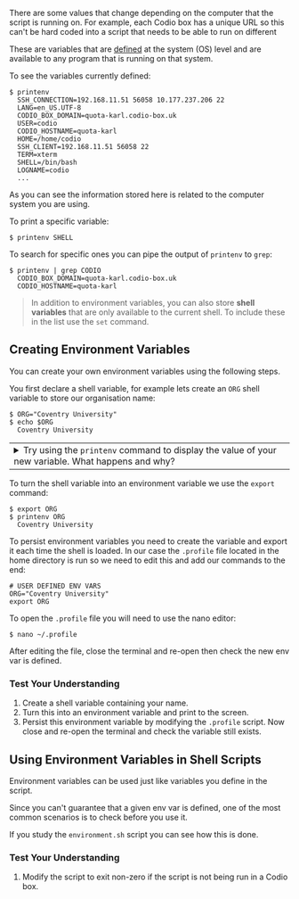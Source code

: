 There are some values that change depending on the computer that the script is running on. For example, each Codio box has a unique URL so this can't be hard coded into a script that needs to be able to run on different

These are variables that are [defined](https://www.digitalcitizen.life/simple-questions-what-are-environment-variables) at the system (OS) level and are available to any program that is running on that system.

To see the variables currently defined:

```shell
$ printenv
  SSH_CONNECTION=192.168.11.51 56058 10.177.237.206 22
  LANG=en_US.UTF-8
  CODIO_BOX_DOMAIN=quota-karl.codio-box.uk
  USER=codio
  CODIO_HOSTNAME=quota-karl
  HOME=/home/codio
  SSH_CLIENT=192.168.11.51 56058 22
  TERM=xterm
  SHELL=/bin/bash
  LOGNAME=codio
  ...
```

As you can see the information stored here is related to the computer system you are using.

To print a specific variable:

```shell
$ printenv SHELL
```

To search for specific ones you can pipe the output of `printenv` to `grep`:

```shell
$ printenv | grep CODIO
  CODIO_BOX_DOMAIN=quota-karl.codio-box.uk
  CODIO_HOSTNAME=quota-karl
```

> In addition to environment variables, you can also store **shell variables** that are only available to the current shell. To include these in the list use the `set` command.

## Creating Environment Variables

You can create your own environment variables using the following steps.

You first declare a shell variable, for example lets create an `ORG` shell variable to store our organisation name:

```shell
$ ORG="Coventry University"
$ echo $ORG
  Coventry University
```

<table ><tbody ><tr><td><details><summary>Try using the <code>printenv</code> command to display the value of your new variable. What happens and why?
</summary><hr>
Nothing gets displayed (the variable can't be found). This is because we have defined a <strong>shell variable</strong> not an environment variable.
</details></td></tr></tbody>
</table>

To turn the shell variable into an environment variable we use the `export` command:

```shell
$ export ORG
$ printenv ORG
  Coventry University
```

To persist environment variables you need to create the variable and export it each time the shell is loaded. In our case the `.profile` file located in the home directory is run so we need to edit this and add our commands to the end:

```shell
# USER DEFINED ENV VARS
ORG="Coventry University"
export ORG
```

To open the `.profile` file you will need to use the nano editor:

```shell
$ nano ~/.profile
```

After editing the file, close the terminal and re-open then check the new env var is defined.

### Test Your Understanding

1. Create a shell variable containing your name.
2. Turn this into an environment variable and print to the screen.
3. Persist this environment variable by modifying the `.profile` script. Now close and re-open the terminal and check the variable still exists.

## Using Environment Variables in Shell Scripts

Environment variables can be used just like variables you define in the script.

Since you can't guarantee that a given env var is defined, one of the most common scenarios is to check before you use it.

If you study the `environment.sh` script you can see how this is done.

### Test Your Understanding

1. Modify the script to exit non-zero if the script is not being run in a Codio box.
